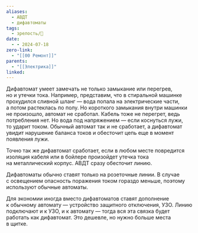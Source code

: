 ```yaml
---
aliases:
  - АВДТ
  - дифавтоматы
tags:
  - зрелость/🌱
date:
  - - 2024-07-18
zero-link:
  - "[[00 Ремонт]]"
parents:
  - "[[Электрика]]"
linked:
---
```

Дифавтомат умеет замечать не только замыкание или перегрев, но и утечки тока. Например, представим, что в стиральной машинке прохудился сливной шланг — вода попала на электрические части, а потом растеклась по полу. Но короткого замыкания внутри машинки не произошло, автомат не сработал. Кабель тоже не перегрет, ведь потребления нет. Но вода под напряжением — если коснуться лужи, то ударит током. Обычный автомат так и не сработает, а дифавтомат увидит нарушение баланса токов и обесточит цепь еще в момент появления лужи.

Точно так же дифавтомат сработает, если в любом месте повредится изоляция кабеля или в бойлере произойдет утечка тока на металлический корпус. АВДТ сразу обесточит линию.

Дифавтоматы обычно ставят только на розеточные линии. В случае с освещением опасность поражения током гораздо меньше, поэтому используют обычные автоматы.

Для экономии иногда вместо дифавтоматов ставят дополнение к обычному автомату — устройство защитного отключения, УЗО. Линию подключают и к УЗО, и к автомату — тогда вся эта связка будет работать как дифавтомат. Это дешевле, но нужно больше места в щитке.